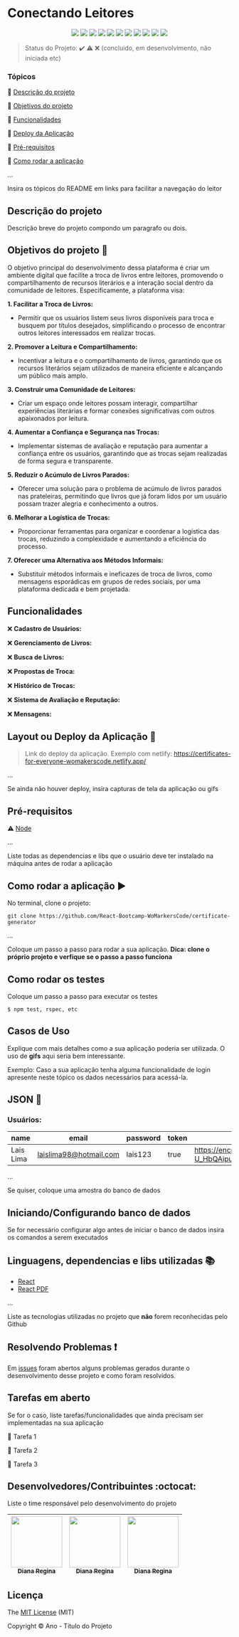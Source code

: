 <h1>Conectando Leitores</h1> 

<p align="center">
  <img src="https://img.shields.io/static/v1?label=react&message=framework&color=blue&style=for-the-badge&logo=REACT"/>
  <img src="https://img.shields.io/static/v1?label=HTML&message=5&color=orange&style=for-the-badge&logo=html5"/>
  <img src="https://img.shields.io/static/v1?label=CSS&message=3&color=blue&style=for-the-badge&logo=css3"/>
  <img src="http://img.shields.io/static/v1?label=javascript&message=ES6&color=yellow&style=for-the-badge&logo=javascript"/>
  <img src="http://img.shields.io/static/v1?label=Node&message=20.10.0&color=green&style=for-the-badge&logo=nodedotjs"/>
  <img src="http://img.shields.io/static/v1?label=PostgreSQL&message=16&color=blue&style=for-the-badge&logo=postgresql&logoColor=f5f5f5"/>
  <img src="http://img.shields.io/static/v1?label=Prisma&message=5.16.2&color=blue&style=for-the-badge&logo=prisma"/>
  <img src="http://img.shields.io/static/v1?label=Insomnia&message=9.3.2&color=4000bf&style=for-the-badge&logo=insomnia"/>
  <img src="http://img.shields.io/static/v1?label=STATUS&message=EM%20DESENVOLVIMENTO&color=RED&style=for-the-badge"/>
  <img src="http://img.shields.io/static/v1?label=STATUS&message=CONCLUIDO&color=GREEN&style=for-the-badge"/>
  <img src="http://img.shields.io/static/v1?label=License&message=MIT&color=green&style=for-the-badge"/>
</p>

> Status do Projeto: :heavy_check_mark: :warning: ❌ (concluido, em desenvolvimento, não iniciada etc)

### Tópicos 

:small_blue_diamond: [Descrição do projeto](#descrição-do-projeto)

:small_blue_diamond: [Objetivos do projeto](#objetivos-do-projeto-dart)

:small_blue_diamond: [Funcionalidades](#funcionalidades)

:small_blue_diamond: [Deploy da Aplicação](#deploy-da-aplicação-dash)

:small_blue_diamond: [Pré-requisitos](#pré-requisitos)

:small_blue_diamond: [Como rodar a aplicação](#como-rodar-a-aplicação-arrow_forward)

... 

Insira os tópicos do README em links para facilitar a navegação do leitor

## Descrição do projeto 

<p align="justify">
  Descrição breve do projeto compondo um paragrafo ou dois. 
</p>

## Objetivos do projeto :dart:

<p align="justify">
  
  O objetivo principal do desenvolvimento dessa plataforma é criar um ambiente digital que facilite a troca de livros entre leitores, promovendo o compartilhamento de recursos literários e a interação social dentro da comunidade de leitores. Especificamente, a plataforma visa:

**1. Facilitar a Troca de Livros:**

- Permitir que os usuários listem seus livros disponíveis para troca e busquem por títulos desejados, simplificando o processo de encontrar outros leitores interessados em realizar trocas.

**2. Promover a Leitura e Compartilhamento:**

- Incentivar a leitura e o compartilhamento de livros, garantindo que os recursos literários sejam utilizados de maneira eficiente e alcançando um público mais amplo.

**3. Construir uma Comunidade de Leitores:**

- Criar um espaço onde leitores possam interagir, compartilhar experiências literárias e formar conexões significativas com outros apaixonados por leitura.

**4. Aumentar a Confiança e Segurança nas Trocas:**

- Implementar sistemas de avaliação e reputação para aumentar a confiança entre os usuários, garantindo que as trocas sejam realizadas de forma segura e transparente.

**5. Reduzir o Acúmulo de Livros Parados:**

- Oferecer uma solução para o problema de acúmulo de livros parados nas prateleiras, permitindo que livros que já foram lidos por um usuário possam trazer alegria e conhecimento a outros.

**6. Melhorar a Logística de Trocas:**

- Proporcionar ferramentas para organizar e coordenar a logística das trocas, reduzindo a complexidade e aumentando a eficiência do processo.

**7. Oferecer uma Alternativa aos Métodos Informais:**

- Substituir métodos informais e ineficazes de troca de livros, como mensagens esporádicas em grupos de redes sociais, por uma plataforma dedicada e bem projetada.
</p>

## Funcionalidades

❌ **Cadastro de Usuários:** 

❌ **Gerenciamento de Livros:** 

❌ **Busca de Livros:** 

❌ **Propostas de Troca:**  

❌ **Histórico de Trocas:**  

❌ **Sistema de Avaliação e Reputação:**  

❌ **Mensagens:** 

## Layout ou Deploy da Aplicação :dash:

> Link do deploy da aplicação. Exemplo com netlify: https://certificates-for-everyone-womakerscode.netlify.app/

... 

Se ainda não houver deploy, insira capturas de tela da aplicação ou gifs

## Pré-requisitos

:warning: [Node](https://nodejs.org/en/download/)

...

Liste todas as dependencias e libs que o usuário deve ter instalado na máquina antes de rodar a aplicação 

## Como rodar a aplicação :arrow_forward:

No terminal, clone o projeto: 

```
git clone https://github.com/React-Bootcamp-WoMarkersCode/certificate-generator
```

... 

Coloque um passo a passo para rodar a sua aplicação. **Dica: clone o próprio projeto e verfique se o passo a passo funciona**

## Como rodar os testes

Coloque um passo a passo para executar os testes

```
$ npm test, rspec, etc 
```

## Casos de Uso

Explique com mais detalhes como a sua aplicação poderia ser utilizada. O uso de **gifs** aqui seria bem interessante. 

Exemplo: Caso a sua aplicação tenha alguma funcionalidade de login apresente neste tópico os dados necessários para acessá-la.

## JSON :floppy_disk:

### Usuários: 

|name|email|password|token|avatar|
| -------- |-------- |-------- |-------- |-------- |
|Lais Lima|laislima98@hotmail.com|lais123|true|https://encrypted-tbn0.gstatic.com/images?q=tbn%3AANd9GcS9-U_HbQAipum9lWln3APcBIwng7T46hdBA42EJv8Hf6Z4fDT3&usqp=CAU|

... 

Se quiser, coloque uma amostra do banco de dados 

## Iniciando/Configurando banco de dados

Se for necessário configurar algo antes de iniciar o banco de dados insira os comandos a serem executados 

## Linguagens, dependencias e libs utilizadas :books:

- [React](https://pt-br.reactjs.org/docs/create-a-new-react-app.html)
- [React PDF](https://react-pdf.org/)

...

Liste as tecnologias utilizadas no projeto que **não** forem reconhecidas pelo Github 

## Resolvendo Problemas :exclamation:

Em [issues]() foram abertos alguns problemas gerados durante o desenvolvimento desse projeto e como foram resolvidos. 

## Tarefas em aberto

Se for o caso, liste tarefas/funcionalidades que ainda precisam ser implementadas na sua aplicação

:memo: Tarefa 1 

:memo: Tarefa 2 

:memo: Tarefa 3 

## Desenvolvedores/Contribuintes :octocat:

Liste o time responsável pelo desenvolvimento do projeto

| [<img src="https://avatars2.githubusercontent.com/u/46378210?s=400&u=071f7791bb03f8e102d835bdb9c2f0d3d24e8a34&v=4" width=115><br><sub>Diana Regina</sub>](https://github.com/Diana-ops) |  [<img src="https://avatars2.githubusercontent.com/u/46378210?s=400&u=071f7791bb03f8e102d835bdb9c2f0d3d24e8a34&v=4" width=115><br><sub>Diana Regina</sub>](https://github.com/Diana-ops) |  [<img src="https://avatars2.githubusercontent.com/u/46378210?s=400&u=071f7791bb03f8e102d835bdb9c2f0d3d24e8a34&v=4" width=115><br><sub>Diana Regina</sub>](https://github.com/Diana-ops) |
| :---: | :---: | :---: 

## Licença 

The [MIT License]() (MIT)

Copyright :copyright: Ano - Titulo do Projeto
